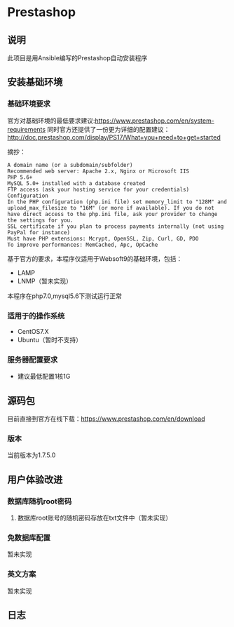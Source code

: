 # Prestashop

## 说明
此项目是用Ansible编写的Prestashop自动安装程序

## 安装基础环境

### 基础环境要求

官方对基础环境的最低要求建议:https://www.prestashop.com/en/system-requirements
同时官方还提供了一份更为详细的配置建议：http://doc.prestashop.com/display/PS17/What+you+need+to+get+started

摘抄：
~~~
A domain name (or a subdomain/subfolder)
Recommended web server: Apache 2.x, Nginx or Microsoft IIS
PHP 5.6+
MySQL 5.0+ installed with a database created
FTP access (ask your hosting service for your credentials)
Configuration
In the PHP configuration (php.ini file) set memory_limit to "128M" and upload_max_filesize to "16M" (or more if available). If you do not have direct access to the php.ini file, ask your provider to change the settings for you.
SSL certificate if you plan to process payments internally (not using PayPal for instance)
Must have PHP extensions: Mcrypt, OpenSSL, Zip, Curl, GD, PDO
To improve performances: MemCached, Apc, OpCache
~~~

基于官方的要求，本程序仅适用于Websoft9的基础环境，包括：

* LAMP
* LNMP（暂未实现）

本程序在php7.0,mysql5.6下测试运行正常

### 适用于的操作系统

* CentOS7.X
* Ubuntu（暂时不支持）

### 服务器配置要求

* 建议最低配置1核1G


## 源码包

目前直接到官方在线下载：https://www.prestashop.com/en/download


### 版本
当前版本为1.7.5.0



## 用户体验改进

### 数据库随机root密码
1. 数据库root账号的随机密码存放在txt文件中（暂未实现）


### 免数据库配置

暂未实现


### 英文方案

暂未实现


## 日志
